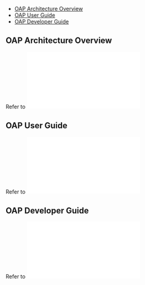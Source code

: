 * [OAP Architecture Overview](#OAP-Architect-Overview)
* [OAP User Guide](#OAP-User-Guide)
* [OAP Developer Guide](#OAP-Developer-Guide)

## OAP Architecture Overview
Refer to ![OAP Architecture Overview](./docs/OAP-Architect-Overview.md)
## OAP User Guide
Refer to ![OAP User Guide](./docs/OAP-User-Guide.md)
## OAP Developer Guide
Refer to ![OAP Developer Guide](./docs/OAP-Developer-Guide.md)
